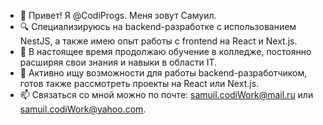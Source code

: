 - 👋 Привет! Я @CodiProgs. Меня зовут Самуил.
- 🔍 Специализируюсь на backend-разработке с использованием NestJS, а также имею опыт работы с frontend на React и Next.js.
- 🌱 В настоящее время продолжаю обучение в колледже, постоянно расширяя свои знания и навыки в области IT.
- 💼 Активно ищу возможности для работы backend-разработчиком, готов также рассмотреть проекты на React или Next.js.
- 📫 Связаться со мной можно по почте: samuil.codiWork@mail.ru или samuil.codiWork@yahoo.com.

